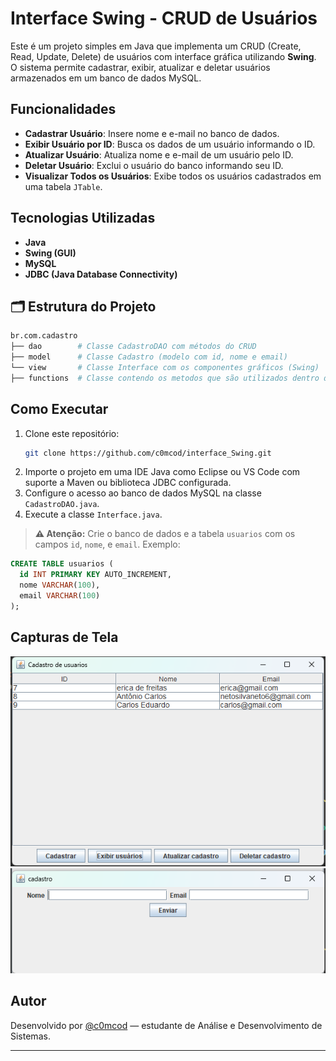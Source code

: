 # Interface Swing - CRUD de Usuários

Este é um projeto simples em Java que implementa um CRUD (Create, Read, Update, Delete) de usuários com interface gráfica utilizando **Swing**. O sistema permite cadastrar, exibir, atualizar e deletar usuários armazenados em um banco de dados MySQL.

## Funcionalidades

- **Cadastrar Usuário**: Insere nome e e-mail no banco de dados.
- **Exibir Usuário por ID**: Busca os dados de um usuário informando o ID.
- **Atualizar Usuário**: Atualiza nome e e-mail de um usuário pelo ID.
- **Deletar Usuário**: Exclui o usuário do banco informando seu ID.
- **Visualizar Todos os Usuários**: Exibe todos os usuários cadastrados em uma tabela `JTable`.

## Tecnologias Utilizadas

- **Java**
- **Swing (GUI)**
- **MySQL**
- **JDBC (Java Database Connectivity)**

## 🗂️ Estrutura do Projeto


```bash
br.com.cadastro
├── dao        # Classe CadastroDAO com métodos do CRUD
├── model      # Classe Cadastro (modelo com id, nome e email)
└── view       # Classe Interface com os componentes gráficos (Swing)
├── functions  # Classe contendo os metodos que são utilizados dentro dos componentes

````

## Como Executar

1. Clone este repositório:
   ```bash
   git clone https://github.com/c0mcod/interface_Swing.git

2. Importe o projeto em uma IDE Java como Eclipse ou VS Code com suporte a Maven ou biblioteca JDBC configurada.
3. Configure o acesso ao banco de dados MySQL na classe `CadastroDAO.java`.
4. Execute a classe `Interface.java`.

> **⚠️ Atenção:** Crie o banco de dados e a tabela `usuarios` com os campos `id`, `nome`, e `email`. Exemplo:

```sql
CREATE TABLE usuarios (
  id INT PRIMARY KEY AUTO_INCREMENT,
  nome VARCHAR(100),
  email VARCHAR(100)
);
```

## Capturas de Tela

![alt text](image-2.png)
![alt text](image-3.png)

## Autor

Desenvolvido por [@c0mcod](https://github.com/c0mcod) — estudante de Análise e Desenvolvimento de Sistemas.

---


